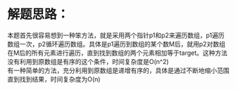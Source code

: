 解题思路：
===
本题首先很容易想到一种笨方法，就是采用两个指针p1和p2来遍历数组，p1遍历数组一次，p2循环遍历数组。具体是p1遍历到数组的某个数M后，就用p2对数组在M后的所有元素进行遍历，直到找到数组的两个元素相加等于target。这种方法没有利用到原数组是有序的这个条件，时间复杂度是O(n^2)<br>
有一种简单的方法，充分利用到原数组是递增有序的，具体是通过不断地缩小范围直到找到结果，时间复杂度为O(n)<br>
